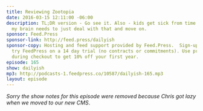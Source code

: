 ```yaml
---
title: Reviewing Zootopia
date: 2016-03-15 12:11:00 -06:00
description: TL;DR version - Go see it. Also - kids get sick from time to time and
  my brain needs to just deal with that and move on.
sponsor: Feed.Press
sponsor-link: http://feed.press/dailyish
sponsor-copy: Hosting and feed support provided by Feed.Press.  Sign-up today and
  try FeedPress on a 14 day trial (no contracts or commitments). Use promo code "dailyish"
  during checkout to get 10% off your first year.
episode: 165
show: dailyish
mp3: http://podcasts-1.feedpress.co/10587/dailyish-165.mp3
layout: episode
---
```


<em>Sorry the show notes for this episode were removed because Chris got lazy when we moved to our new CMS</em>.
